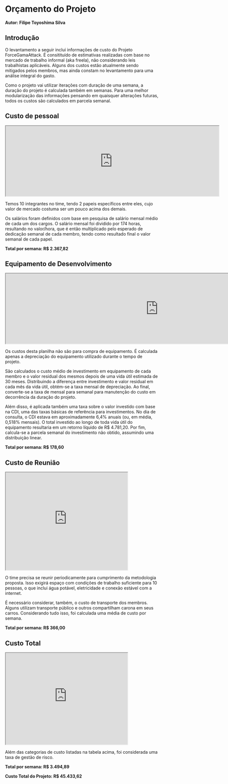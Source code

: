 # Orçamento do Projeto

**Autor: Filipe Toyoshima Silva**

## Introdução

O levantamento a seguir inclui informações de custo do Projeto ForceGamaAttack. É consitituído de estimativas realizadas com base no mercado de trabalho informal (aka freela), não considerando leis trabalhistas aplicáveis. Alguns dos custos estão atualmente sendo mitigados pelos membros, mas ainda constam no levantamento para uma análise integral do gasto.

Como o projeto vai utilizar iterações com duração de uma semana, a duração do projeto é calculada também em semanas. Para uma melhor modularização das informações pensando em quaisquer alterações futuras, todos os custos são calculados em parcela semanal.

## Custo de pessoal

<iframe
    width="700"
    height="230"
    src="https://docs.google.com/spreadsheets/d/e/2PACX-1vS4aZcHRwU6DiCm-Gv1BGUU3yzwVlWaVoSV9n3xF744hYRnD875lFSXugHIWM6XDNBlRbbGDcICDw16/pubhtml?gid=0&amp;single=true&amp;widget=true&amp;headers=false">
</iframe>

Temos 10 integrantes no time, tendo 2 papeis específicos entre eles, cujo valor de mercado costuma ser um pouco acima dos demais.

Os salários foram definidos com base em pesquisa de salário mensal médio de cada um dos cargos. O salário mensal foi dividido por 174 horas, resultando no valor/hora, que é então multiplicado pelo esperado de dedicação semanal de cada membro, tendo como resultado final o valor semanal de cada papel.

**Total por semana: R$ 2.367,82**

## Equipamento de Desenvolvimento

<iframe
    width="1000"
    height="230"
    src="https://docs.google.com/spreadsheets/d/e/2PACX-1vS4aZcHRwU6DiCm-Gv1BGUU3yzwVlWaVoSV9n3xF744hYRnD875lFSXugHIWM6XDNBlRbbGDcICDw16/pubhtml?gid=1310096979&amp;single=true&amp;widget=true&amp;headers=false">
</iframe>

Os custos desta planilha não são para compra de equipamento. É calculada apenas a depreciação do equipamento utilizado durante o tempo de projeto.

São calculados o custo médio de investimento em equipamento de cada membro e o valor residual dos mesmos depois de uma vida útil estimada de 30 meses. Distribuindo a diferença entre investimento e valor residual em cada mês da vida útil, obtém-se a taxa mensal de depreciação. Ao final, converte-se a taxa de mensal para semanal para manutenção do custo em decorrência da duração do projeto.

Além disso, é aplicada também uma taxa sobre o valor investido com base na CDI, uma das taxas básicas de referência para investimentos. No dia de consulta, o CDI estava em aproximadamente 6,4% anuais (ou, em média, 0,518% mensais). O total investido ao longo de toda vida útil do equipamento resultaria em um retorno líquido de R$ 4.781,20. Por fim, calcula-se a parcela semanal do investimento não obtido, assumindo uma distribuição linear.

**Total por semana: R$ 178,60**

## Custo de Reunião

<iframe
    width="400"
    height="320"
    src="https://docs.google.com/spreadsheets/d/e/2PACX-1vS4aZcHRwU6DiCm-Gv1BGUU3yzwVlWaVoSV9n3xF744hYRnD875lFSXugHIWM6XDNBlRbbGDcICDw16/pubhtml?gid=660778229&amp;single=true&amp;widget=true&amp;headers=false">
</iframe>

O time precisa se reunir periodicamente para cumprimento da metodologia proposta. Isso exigirá espaço com condições de trabalho suficiente para 10 pessoas, o que inclui água potável, eletricidade e conexão estável com a internet.

É necessário considerar, também, o custo de transporte dos membros. Alguns utilizam transporte público e outros compartilham carona em seus carros. Considerando tudo isso, foi calculada uma média de custo por semana.

**Total por semana: R$ 366,00**


## Custo Total

<iframe 
    width="400"
    height="300"
    src="https://docs.google.com/spreadsheets/d/e/2PACX-1vS4aZcHRwU6DiCm-Gv1BGUU3yzwVlWaVoSV9n3xF744hYRnD875lFSXugHIWM6XDNBlRbbGDcICDw16/pubhtml?gid=1839291929&amp;single=true&amp;widget=true&amp;headers=false">
</iframe>

Além das categorias de custo listadas na tabela acima, foi considerada uma taxa de gestão de risco.

**Total por semana: R$ 3.494,89**

**Custo Total do Projeto: R$ 45.433,62**